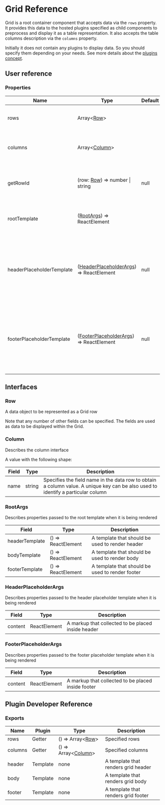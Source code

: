 # Grid Reference

Grid is a root container component that accepts data via the `rows` property. It provides this data to the hosted plugins specified as child components to preprocess and display it as a table representation. It also accepts the table columns description via the `columns` property.

Initially it does not contain any plugins to display data. So you should specify them depending on your needs. See more details about the [plugins concept](../README.md#plugins-overview).

## User reference

### Properties

Name | Type | Default | Description
-----|------|---------|------------
rows | Array&lt;[Row](#row)&gt; | | Specifies rows with data to be rendered
columns | Array&lt;[Column](#column)&gt; | | Specifies row fields to be rendered as columns
getRowId | (row: [Row](#row)) => number &#124; string | null | Specifies the function used to get a unique row identifier
rootTemplate | ([RootArgs](#root-args)) => ReactElement | | Renders a root layout using the specified parameters
headerPlaceholderTemplate | ([HeaderPlaceholderArgs](#header-placeholder-args)) => ReactElement | null | Renders a heading placeholder that will be rendered if any content in header exists using the specified parameters
footerPlaceholderTemplate | ([FooterPlaceholderArgs](#footer-placeholder-args)) => ReactElement | null | Renders a footer placeholder that will be rendered if any content in footer exists using the specified parameters

## Interfaces

### Row

A data object to be represented as a Grid row

Note that any number of other fields can be specified. The fields are used as data to be displayed within the Grid.

### Column

Describes the column interface

A value with the following shape:

Field | Type | Description
------|------|------------
name | string | Specifies the field name in the data row to obtain a column value. A unique key can be also used to identify a particular column

### <a name="root-args"></a>RootArgs

Describes properties passed to the root template when it is being rendered

Field | Type | Description
------|------|------------
headerTemplate | () => ReactElement | A template that should be used to render header
bodyTemplate | () => ReactElement | A template that should be used to render body
footerTemplate | () => ReactElement | A template that should be used to render footer

### <a name="header-placeholder-args"></a>HeaderPlaceholderArgs

Describes properties passed to the header placeholder template when it is being rendered

Field | Type | Description
------|------|------------
content | ReactElement | A markup that collected to be placed inside header

### <a name="footer-placeholder-args"></a>FooterPlaceholderArgs

Describes properties passed to the footer placeholder template when it is being rendered

Field | Type | Description
------|------|------------
content | ReactElement | A markup that collected to be placed inside footer

## Plugin Developer Reference

### Exports

Name | Plugin | Type | Description
-----|--------|------|------------
rows | Getter | () => Array&lt;[Row](#row)&gt; | Specified rows
columns | Getter | () => Array&lt;[Column](#column)&gt; | Specified columns
header | Template | none | A template that renders grid header
body | Template | none | A template that renders grid body
footer | Template | none | A template that renders grid footer
